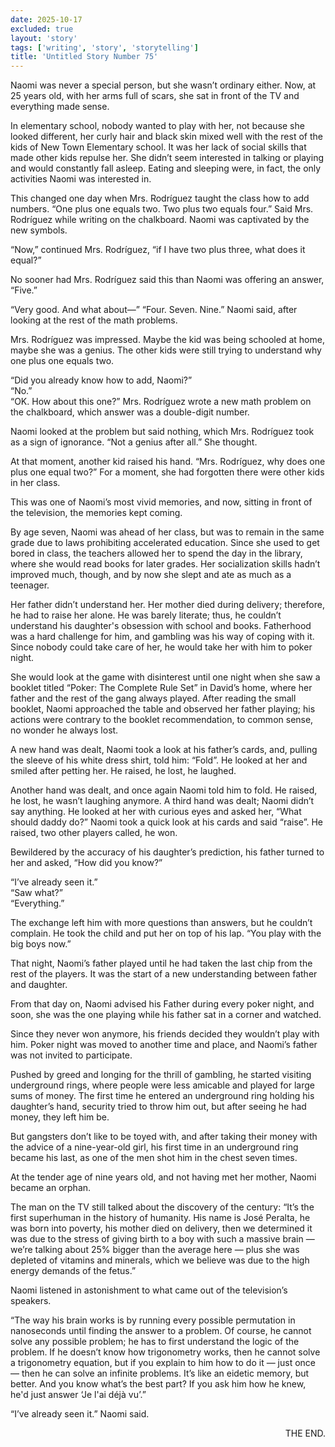```yaml
---
date: 2025-10-17
excluded: true
layout: 'story'
tags: ['writing', 'story', 'storytelling']
title: 'Untitled Story Number 75'
---
```


Naomi was never a special person, but she wasn’t ordinary either. Now, at 25 years old, with her arms full of scars, she sat in front of the TV and everything made sense.

In elementary school, nobody wanted to play with her, not because she looked different, her curly hair and black skin mixed well with the rest of the kids of New Town Elementary school. It was her lack of social skills that made other kids repulse her. She didn’t seem interested in talking or playing and would constantly fall asleep. Eating and sleeping were, in fact, the only activities Naomi was interested in.

This changed one day when Mrs. Rodríguez taught the class how to add numbers. “One plus one equals two. Two plus two equals four.” Said Mrs. Rodríguez while writing on the chalkboard. Naomi was captivated by the new symbols.

“Now,” continued Mrs. Rodríguez, “if I have two plus three, what does it equal?”

No sooner had Mrs. Rodríguez said this than Naomi was offering an answer, “Five.”

“Very good. And what about—”
“Four. Seven. Nine.” Naomi said, after looking at the rest of the math problems.

Mrs. Rodríguez was impressed. Maybe the kid was being schooled at home, maybe she was a genius. The other kids were still trying to understand why one plus one equals two.

“Did you already know how to add, Naomi?”  
“No.”  
“OK. How about this one?” Mrs. Rodríguez wrote a new math problem on the chalkboard, which answer was a double-digit number.

Naomi looked at the problem but said nothing, which Mrs. Rodríguez took as a sign of ignorance. “Not a genius after all.” She thought.

At that moment, another kid raised his hand. “Mrs. Rodríguez, why does one plus one equal two?” For a moment, she had forgotten there were other kids in her class.

This was one of Naomi’s most vivid memories, and now, sitting in front of the television, the memories kept coming.

By age seven, Naomi was ahead of her class, but was to remain in the same grade due to laws prohibiting accelerated education. Since she used to get bored in class, the teachers allowed her to spend the day in the library, where she would read books for later grades. Her socialization skills hadn’t improved much, though, and by now she slept and ate as much as a teenager.

Her father didn’t understand her. Her mother died during delivery; therefore, he had to raise her alone. He was barely literate; thus, he couldn’t understand his daughter's obsession with school and books. Fatherhood was a hard challenge for him, and gambling was his way of coping with it. Since nobody could take care of her, he would take her with him to poker night.

She would look at the game with disinterest until one night when she saw a booklet titled “Poker: The Complete Rule Set” in David’s home, where her father and the rest of the gang always played. After reading the small booklet, Naomi approached the table and observed her father playing; his actions were contrary to the booklet recommendation, to common sense, no wonder he always lost.

A new hand was dealt, Naomi took a look at his father’s cards, and, pulling the sleeve of his white dress shirt, told him: “Fold”. He looked at her and smiled after petting her. He raised, he lost, he laughed.

Another hand was dealt, and once again Naomi told him to fold. He raised, he lost, he wasn’t laughing anymore. A third hand was dealt; Naomi didn’t say anything. He looked at her with curious eyes and asked her, “What should daddy do?” Naomi took a quick look at his cards and said “raise”. He raised, two other players called, he won.

Bewildered by the accuracy of his daughter’s prediction, his father turned to her and asked, “How did you know?”

“I’ve already seen it.”  
“Saw what?”  
“Everything.”

The exchange left him with more questions than answers, but he couldn’t complain. He took the child and put her on top of his lap. “You play with the big boys now.”

That night, Naomi’s father played until he had taken the last chip from the rest of the players. It was the start of a new understanding between father and daughter.

From that day on, Naomi advised his Father during every poker night, and soon, she was the one playing while his father sat in a corner and watched.

Since they never won anymore, his friends decided they wouldn’t play with him. Poker night was moved to another time and place, and Naomi’s father was not invited to participate.

Pushed by greed and longing for the thrill of gambling, he started visiting underground rings, where people were less amicable and played for large sums of money. The first time he entered an underground ring holding his daughter’s hand, security tried to throw him out, but after seeing he had money, they left him be.

But gangsters don’t like to be toyed with, and after taking their money with the advice of a nine-year-old girl, his first time in an underground ring became his last, as one of the men shot him in the chest seven times.

At the tender age of nine years old, and not having met her mother, Naomi became an orphan.

The man on the TV still talked about the discovery of the century: “It’s the first superhuman in the history of humanity. His name is José Peralta, he was born into poverty, his mother died on delivery, then we determined it was due to the stress of giving birth to a boy with such a massive brain — we’re talking about 25% bigger than the average here — plus she was depleted of vitamins and minerals, which we believe was due to the high energy demands of the fetus.”

Naomi listened in astonishment to what came out of the television’s speakers.

“The way his brain works is by running every possible permutation in nanoseconds until finding the answer to a problem. Of course, he cannot solve any possible problem; he has to first understand the logic of the problem. If he doesn’t know how trigonometry works, then he cannot solve a trigonometry equation, but if you explain to him how to do it — just once  — then he can solve an infinite problems. It’s like an eidetic memory, but better. And you know what’s the best part? If you ask him how he knew, he'd just answer ‘Je l'ai déjà vu’.”

“I’ve already seen it.” Naomi said.

<p style="text-align:right">THE END.</p>